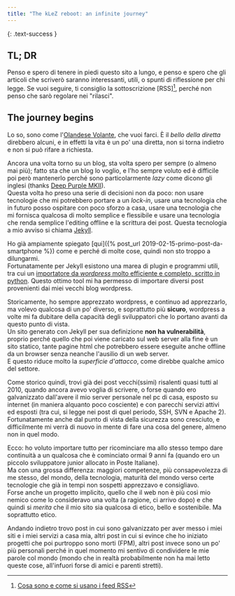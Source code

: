 ```yaml
---
title: "The kLeZ reboot: an infinite journey"
---
```


{: .text-success }
## TL; DR

Penso e spero di tenere in piedi questo sito a lungo, e penso e spero che gli articoli che scriverò saranno interessanti, utili, o spunti di riflessione per chi legge. Se vuoi seguire, ti consiglio la sottoscrizione [RSS][^1], perché non penso che sarò regolare nei "rilasci".
<!--more-->

## The journey begins

Lo so, sono come l'[Olandese Volante], che vuoi farci. È il _bello della diretta_ direbbero alcuni, e in effetti la vita è un po' una diretta, non si torna indietro e non si può rifare a richiesta.

Ancora una volta torno su un blog, sta volta spero per sempre (o almeno mai più); fatto sta che un blog lo voglio, e l'ho sempre voluto ed è difficile poi però mantenerlo perché sono particolarmente _lazy_ come dicono gli inglesi (thanks [Deep Purple MKII]).  
Questa volta ho preso una serie di decisioni non da poco: non usare tecnologie che mi potrebbero portare a un _lock-in_, usare una tecnologia che in futuro posso ospitare con poco sforzo a casa, usare una tecnologia che mi fornisca qualcosa di molto semplice e flessibile e usare una tecnologia che renda semplice l'editing offline e la scrittura dei post. Questa tecnologia a mio avviso si chiama [Jekyll].

Ho già ampiamente spiegato [qui]({% post_url 2019-02-15-primo-post-da-smartphone %}) come e perché di molte cose, quindi non sto troppo a dilungarmi.  
Fortunatamente per Jekyll esistono una marea di plugin e programmi utili, tra cui un [importatore da _wordpress_ molto efficiente e completo, scritto in python](https://github.com/thomasf/exitwp). Questo ottimo tool mi ha permesso di importare diversi post provenienti dai miei vecchi blog wordpress.

Storicamente, ho sempre apprezzato wordpress, e continuo ad apprezzarlo, ma volevo qualcosa di un po' diverso, e soprattutto più **sicuro**, wordpress a volte mi fa dubitare della capacità degli sviluppatori che lo portano avanti da questo punto di vista.  
Un sito generato con Jekyll per sua definizione **non ha vulnerabilità**, proprio perché quello che poi viene caricato sul web server alla fine è un sito statico, tante pagine html che potrebbero essere eseguite anche offline da un browser senza neanche l'ausilio di un web server.  
E questo riduce molto la _superficie d'attacco_, come direbbe qualche amico del settore.

Come storico quindi, trovi già dei post vecchi(ssimi) risalenti quasi tutti al 2010, quando ancora avevo voglia di scrivere, o forse quando ero galvanizzato dall'avere il mio server personale nel pc di casa, esposto su internet (in maniera alquanto poco cosciente) e con parecchi servizi attivi ed esposti (tra cui, si legge nei post di quel periodo, SSH, SVN e Apache 2). Fortunatamente anche dal punto di vista della sicurezza sono cresciuto, e difficilmente mi verrà di nuovo in mente di fare una cosa del genere, almeno non in quel modo.

Ecco: ho voluto importare tutto per ricominciare ma allo stesso tempo dare continuità a un qualcosa che è cominciato ormai 9 anni fa (quando ero un piccolo sviluppatore junior allocato in Poste Italiane).  
Ma con una grossa differenza: maggiori competenze, più consapevolezza di me stesso, del mondo, della tecnologia, maturità del mondo verso certe tecnologie che già in tempi non sospetti apprezzavo e consigliavo.  
Forse anche un progetto implicito, quello che il web non è più così mio nemico come lo consideravo una volta (a ragione, ci arrivo dopo) e che quindi si _merita_ che il mio sito sia qualcosa di etico, bello e sostenibile. Ma soprattutto etico.

Andando indietro trovo post in cui sono galvanizzato per aver messo i miei siti e i miei servizi a casa mia, altri post in cui si evince che ho iniziato progetti che poi purtroppo sono morti (FPM), altri post invece sono un po' più personali perché in quel momento mi sentivo di condividere le mie parole col mondo (mondo che in realtà probabilmente non ha mai letto queste cose, all'infuori forse di amici e parenti stretti).

[^1]: [Cosa sono e come si usano i feed RSS](https://www.espertoweb.it/articolo.php?id_articolo=rss)

[Olandese Volante]: https://it.wikipedia.org/wiki/Olandese_Volante
[Deep Purple MKII]: https://it.wikipedia.org/wiki/Deep_Purple#I_classici_(1970-1975)
[Jekyll]: https://jekyllrb.com/
[RSS]: https://it.wikipedia.org/wiki/RSS
